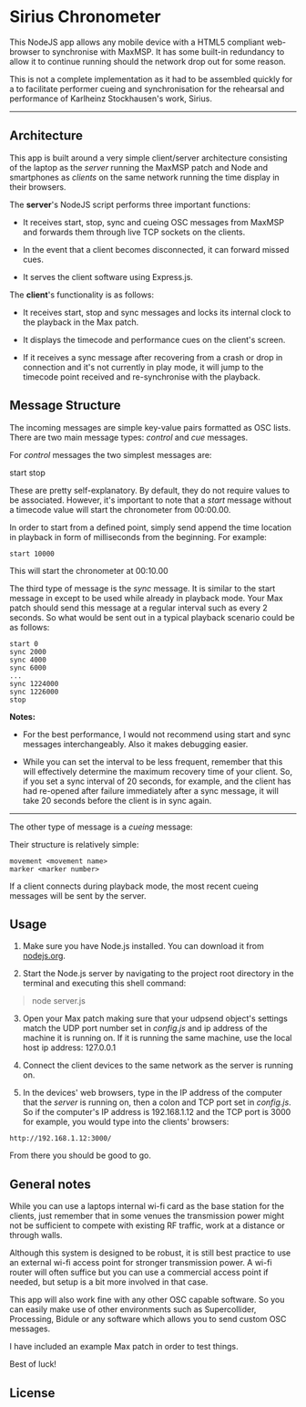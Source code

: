 Sirius Chronometer
==================

This NodeJS app allows any mobile device with a HTML5 compliant web-browser to synchronise with MaxMSP. It has some built-in redundancy to allow it to continue running should the network drop out for some reason.

This is not a complete implementation as it had to be assembled quickly for a to facilitate performer cueing and synchronisation for the rehearsal and performance of Karlheinz Stockhausen's work, Sirius.

----------


Architecture
------------

This app is built around a very simple client/server architecture consisting of the laptop as the *server* running the MaxMSP patch and Node and smartphones as *clients* on the same network running the time display in their browsers.

The **server**'s NodeJS script performs three important functions:

- It receives start, stop, sync and cueing OSC messages from MaxMSP and forwards them through live TCP sockets on the clients.

- In the event that a client becomes disconnected, it can forward missed cues.

- It serves the client software using Express.js.

The **client**'s functionality is as follows:

- It receives start, stop and sync messages and locks its internal clock to the playback in the Max patch.

- It displays the timecode and performance cues on the client's screen.

- If it receives a sync message after recovering from a crash or drop in connection and it's not currently in play mode, it will jump to the timecode point received and re-synchronise with the playback.


Message Structure
-----------------

The incoming messages are simple key-value pairs formatted as OSC lists. There are two main message types: *control* and *cue* messages.

For *control* messages the two simplest messages are:

start
stop

These are pretty self-explanatory. By default, they do not require values to be associated. However, it's important to note that a *start* message without a timecode value will start the chronometer from 00:00.00.

In order to start from a defined point, simply send append the time location in playback in form of milliseconds from the beginning. For example:

```
start 10000
```

This will start the chronometer at 00:10.00

The third type of message is the *sync* message. It is similar to the start message in except to be used while already in playback mode. Your Max patch should send this message at a regular interval such as every 2 seconds. So what would be sent out in a typical playback scenario could be as follows:

```
start 0
sync 2000
sync 4000
sync 6000
...
sync 1224000
sync 1226000
stop
```

**Notes:**

- For the best performance, I would not recommend using start and sync messages interchangeably. Also it makes debugging easier.

- While you can set the interval to be less frequent, remember that this will effectively determine the maximum recovery time of your client. So, if you set a sync interval of 20 seconds, for example, and the client has had re-opened after failure immediately after a sync message, it will take 20 seconds before the client is in sync again.

---------

The other type of message is a *cueing* message:

Their structure is relatively simple:

```
movement <movement name>
marker <marker number>
```

If a client connects during playback mode, the most recent cueing messages will be sent by the server.

Usage
-----
1. Make sure you have Node.js installed. You can download it from [nodejs.org](http://nodejs.org/download/ "Node.js").

2. Start the Node.js server by navigating to the project root directory in the terminal and executing this shell command:
> node server.js

3. Open your Max patch making sure that your udpsend object's settings match the UDP port number set in *config.js* and ip address of the machine it is running on. If it is running the same machine, use the local host ip address: 127.0.0.1

4. Connect the client devices to the same network as the server is running on.

5. In the devices' web browsers, type in the IP address of the computer that the *server* is running on, then a colon and TCP port set in *config.js*. So if the computer's IP address is 192.168.1.12 and the TCP port is 3000 for example, you would type into the clients' browsers:

`http://192.168.1.12:3000/`

From there you should be good to go.

General notes
-------------

While you can use a laptops internal wi-fi card as the base station for the clients, just remember that in some venues the transmission power might not be sufficient to compete with existing RF traffic, work at a distance or through walls.

Although this system is designed to be robust, it is still best practice to use an external wi-fi access point for stronger transmission power. A wi-fi router will often suffice but you can use a commercial access point if needed, but setup is a bit more involved in that case.

This app will also work fine with any other OSC capable software. So you can easily make use of other environments such as Supercollider, Processing, Bidule or any software which allows you to send custom OSC messages.

I have included an example Max patch in order to test things.

Best of luck!

License
-------


